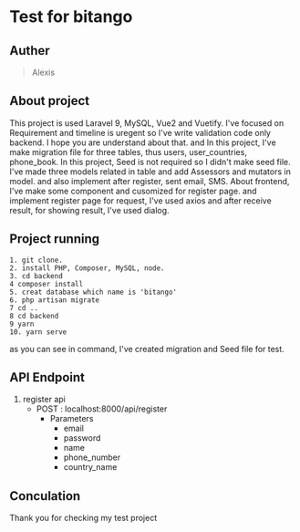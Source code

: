 # Test for bitango

## Auther
> Alexis

## About project

This project is used Laravel 9, MySQL, Vue2 and Vuetify.
I've focused on Requirement and timeline is uregent so I've write validation code only backend.
I hope you are understand about that.
and In this project, I've make migration file for three tables, thus users, user_countries, phone_book.
In this project, Seed is not required so I didn't make seed file.
I've made three models related in table and add Assessors and mutators in model.
and also implement after register, sent email, SMS.
About frontend, I've make some component and cusomized for register page.
and implement register page
for request, I've used axios and after receive result, for showing result, I've used dialog.

## Project running
```
1. git clone.
2. install PHP, Composer, MySQL, node.
3. cd backend 
4 composer install  
5. creat database which name is 'bitango'
6. php artisan migrate
7 cd ..
8 cd backend
9 yarn
10. yarn serve
```
as you can see in command, I've created migration and Seed file for test.

## API Endpoint

1. register api
   - POST :  localhost:8000/api/register
     - Parameters 
       - email
       - password
       - name
       - phone_number
       - country_name
    
## Conculation
Thank you for checking my test project
